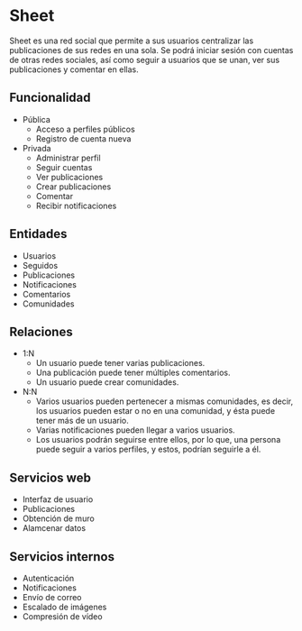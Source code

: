 # Sheet

Sheet es una red social que permite a sus usuarios centralizar las publicaciones de sus redes en una sola.
Se podrá iniciar sesión con cuentas de otras redes sociales,
así como seguir a usuarios que se unan, ver sus publicaciones y comentar en ellas.

## Funcionalidad
- Pública
  - Acceso a perfiles públicos
  - Registro de cuenta nueva
- Privada
  - Administrar perfil
  - Seguir cuentas
  - Ver publicaciones
  - Crear publicaciones
  - Comentar
  - Recibir notificaciones

## Entidades
- Usuarios
- Seguidos
- Publicaciones
- Notificaciones
- Comentarios
- Comunidades

## Relaciones
- 1:N
  - Un usuario puede tener varias publicaciones.
  - Una publicación puede tener múltiples comentarios.
  - Un usuario puede crear comunidades.
- N:N
  - Varios usuarios pueden pertenecer a mismas comunidades, es decir, los usuarios pueden estar o no en una comunidad, y ésta puede tener más de un usuario.
  - Varias notificaciones pueden llegar a varios usuarios.
  - Los usuarios podrán seguirse entre ellos, por lo que, una persona puede seguir a varios perfiles, y estos, podrían seguirle a él.

## Servicios web
- Interfaz de usuario
- Publicaciones
- Obtención de muro
- Alamcenar datos

## Servicios internos
- Autenticación
- Notificaciones
- Envío de correo
- Escalado de imágenes
- Compresión de vídeo
